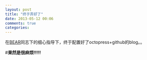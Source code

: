 ```yaml
---
layout: post
title: "终于弄好了"
date: 2013-05-12 00:06
comments: true
categories: 
---
```

在[BEAR](http://bearqq.github.io)同志下的细心指导下，终于配置好了octopress+github的blog。。

#**果然是很麻烦!!!!!**

